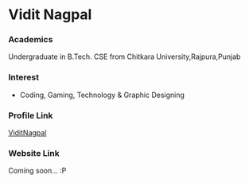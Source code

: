 # Vidit Nagpal

### Academics

Undergraduate in B.Tech. CSE from Chitkara University,Rajpura,Punjab

### Interest

- Coding, Gaming, Technology & Graphic Designing


### Profile Link

[ViditNagpal](https://github.com/viditnagpal)

### Website Link

Coming soon... :P
